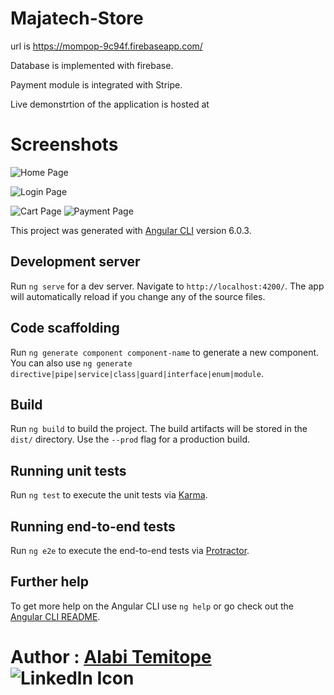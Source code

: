 # Majatech-Store


url is https://mompop-9c94f.firebaseapp.com/

Database is implemented with firebase.

Payment module is integrated with Stripe.

Live demonstrtion of the application is hosted at


# Screenshots

![Home Page](https://user-images.githubusercontent.com/20041050/209094986-6eab9528-5d6d-47da-a00d-7277da5afecb.png)

![Login Page](https://user-images.githubusercontent.com/20041050/209094902-d3dc814c-d8bb-4025-8903-7d5904457899.png)

![Cart Page](https://user-images.githubusercontent.com/20041050/209095530-a7fdcd72-4814-4752-b1f2-673b04b27ebb.png)
![Payment Page](https://user-images.githubusercontent.com/20041050/209095648-8e92af89-1828-4d9b-8945-64e254f156ac.png)






This project was generated with [Angular CLI](https://github.com/angular/angular-cli) version 6.0.3.

## Development server

Run `ng serve` for a dev server. Navigate to `http://localhost:4200/`. The app will automatically reload if you change any of the source files.

## Code scaffolding

Run `ng generate component component-name` to generate a new component. You can also use `ng generate directive|pipe|service|class|guard|interface|enum|module`.

## Build

Run `ng build` to build the project. The build artifacts will be stored in the `dist/` directory. Use the `--prod` flag for a production build.

## Running unit tests

Run `ng test` to execute the unit tests via [Karma](https://karma-runner.github.io).

## Running end-to-end tests

Run `ng e2e` to execute the end-to-end tests via [Protractor](http://www.protractortest.org/).

## Further help

To get more help on the Angular CLI use `ng help` or go check out the [Angular CLI README](https://github.com/angular/angular-cli/blob/master/README.md).


# Author : [Alabi Temitope](https://www.linkedin.com/in/alabitemitope/) ![Linkedln Icon](https://user-images.githubusercontent.com/20041050/209115658-dcfea910-990f-41a2-a417-4e4ff8e7e2a4.png)

